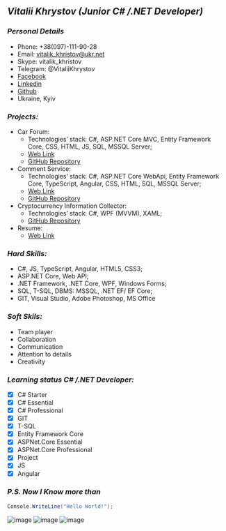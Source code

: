 ## ___Vitalii Khrystov (Junior C# /.NET Developer)___

### ___Personal Details___
* Phone: +38(097)-111-90-28
* Email: vitalik_khristov@ukr.net
* Skype: vitalik_khristov
* Telegram: @VitaliiKhrystov
* [Facebook](https://www.facebook.com/vitalik.khristov)
* [Linkedin](https://www.linkedin.com/in/khrystov-vitalii-58946b131/)
* [Github](https://github.com/VitaliyKhrystov)
* Ukraine, Kyiv

### ___Projects:___
* Car Forum:
  - Technologies’ stack: C#, ASP.NET Core MVC, Entity Framework Core, CSS, HTML, JS, SQL, MSSQL Server;
  - [Web Link](http://carforumtestproject.somee.com/)
  - [GitHub Repository](https://github.com/VitaliyKhrystov/CarForum)
* Comment Service:
  - Technologies’ stack: C#, ASP.NET Core WebApi, Entity Framework Core, TypeScript, Angular, CSS, HTML, SQL, MSSQL Server;
  - [Web Link](https://commentservice-angularapp.web.app/)
  - [GitHub Repository](https://github.com/VitaliyKhrystov/CommentService)
* Cryptocurrency Information Collector:
  - Technologies’ stack: C#, WPF (MVVM), XAML;
  - [GitHub Repository](https://github.com/VitaliyKhrystov/Coin_API_DCT)
* Resume:
  - [Web Link](https://vitaliikhrystov-resume.netlify.app/)

### ___Hard Skills:___
* C#, JS, TypeScript, Angular, HTML5, CSS3;
*	ASP.NET Core, Web API;
* .NET Framework, .NET Core, WPF, Windows Forms;
* SQL, T-SQL, DBMS: MSSQL, .NET EF/ EF Core;
* GIT, Visual Studio, Adobe Photoshop, MS Office

### ___Soft Skils:___
* Team player
* Collaboration
* Communication
* Attention to details
* Creativity

### ___Learning status C# /.NET Developer:___
- [X] C# Starter
- [X] C# Essential
- [X] C# Professional
- [X] GIT
- [X] T-SQL
- [X] Entity Framework Core
- [X] ASPNet.Core Essential
- [X] ASPNet.Core Professional
- [X] Project
- [X] JS
- [X] Angular
### _P.S. Now I Know more than_
```c#
Console.WriteLine("Hello World!");
```
![image](https://user-images.githubusercontent.com/95378328/174309735-c7028920-0034-4eb2-8414-e3227925e786.png) ![image](https://user-images.githubusercontent.com/95378328/174309751-a4785f5d-6436-4a45-89d3-fff6cf6b8983.png) ![image](https://user-images.githubusercontent.com/95378328/174309763-37015566-2312-4b96-a893-dfbf2c8241a0.png)
 



<!---
VitaliyKhrystov/VitaliyKhrystov is a ✨ special ✨ repository because its `README.md` (this file) appears on your GitHub profile.
You can click the Preview link to take a look at your changes.
--->
